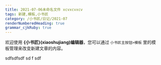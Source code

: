 ```yaml
---
title: 2021-07-06未命名文件 xcvxcvxcv
tags: 新建,模板,小书匠
category: /小书匠/日记/2021-07
renderNumberedHeading: true
grammar_cjkRuby: true
---
```



欢迎使用 **{小书匠}(xiaoshujiang)编辑器**，您可以通过 `小书匠主按钮>模板` 里的模板管理来改变新建文章的内容。

sdfsdfsdf
sd
f
sdf